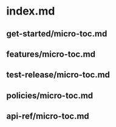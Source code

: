 # index.md

## get-started/micro-toc.md

## features/micro-toc.md

## test-release/micro-toc.md

## policies/micro-toc.md

## api-ref/micro-toc.md
